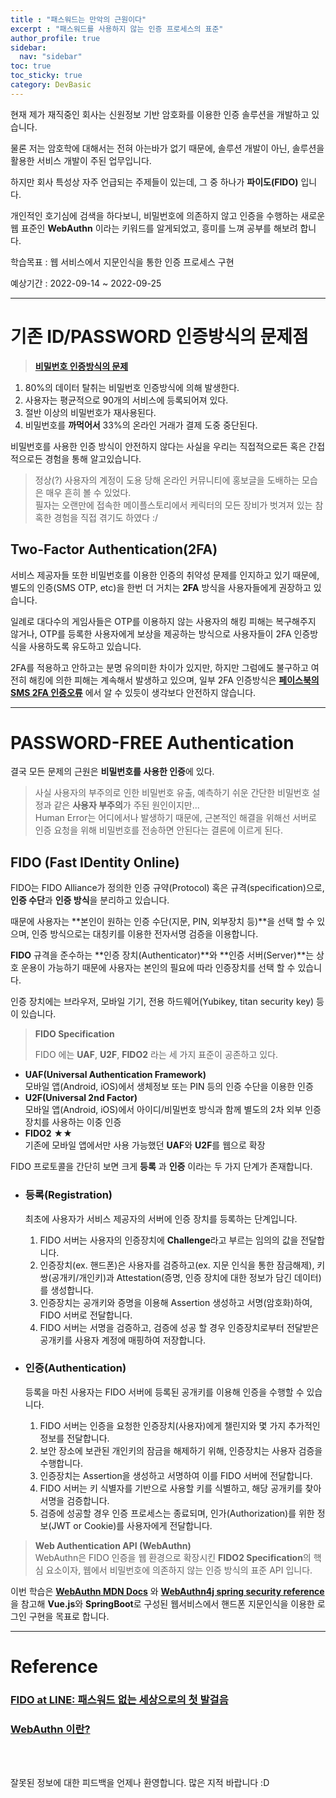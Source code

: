 ```yaml
---
title : "패스워드는 만악의 근원이다"
excerpt : "패스워드를 사용하지 않는 인증 프로세스의 표준"
author_profile: true
sidebar:
  nav: "sidebar"
toc: true
toc_sticky: true
category: DevBasic
---
```

   
현재 제가 재직중인 회사는 신원정보 기반 암호화를 이용한 인증 솔루션을 개발하고 있습니다.  
  
물론 저는 암호학에 대해서는 전혀 아는바가 없기 때문에, 솔루션 개발이 아닌, 솔루션을 활용한 서비스 개발이 주된 업무입니다.  
  
하지만 회사 특성상 자주 언급되는 주제들이 있는데, 그 중 하나가 **파이도(FIDO)** 입니다.   
  
개인적인 호기심에 검색을 하다보니, 비밀번호에 의존하지 않고 인증을 수행하는 새로운 웹 표준인 **WebAuthn** 이라는 키워드를 알게되었고, 흥미를 느껴 공부를 해보려 합니다.    
  
학습목표 : 웹 서비스에서 지문인식을 통한 인증 프로세스 구현   
  
예상기간 : 2022-09-14 ~ 2022-09-25

---
  
# 기존 ID/PASSWORD 인증방식의 문제점
 
> **[비밀번호 인증방식의 문제](https://fidoalliance.org/what-is-fido/)**
  1. 80%의 데이터 탈취는 비밀번호 인증방식에 의해 발생한다.
  2. 사용자는 평균적으로 90개의 서비스에 등록되어져 있다.
  3. 절반 이상의 비밀번호가 재사용된다.
  4. 비밀번호를 **까먹어서** 33%의 온라인 거래가 결제 도중 중단된다.

비밀번호를 사용한 인증 방식이 안전하지 않다는 사실을 우리는 직접적으로든 혹은 간접적으로든 경험을 통해 알고있습니다.  
  
> 정상(?) 사용자의 계정이 도용 당해 온라인 커뮤니티에 홍보글을 도배하는 모습은 매우 흔히 볼 수 있었다.     
> 필자는 오랜만에 접속한 메이플스토리에서 케릭터의 모든 장비가 벗겨져 있는 참혹한 경험을 직접 겪기도 하였다 :/ 
  

## Two-Factor Authentication(2FA)
서비스 제공자들 또한 비밀번호를 이용한 인증의 취약성 문제를 인지하고 있기 때문에, 별도의 인증(SMS OTP, etc)을 한번 더 거치는 **2FA** 방식을 사용자들에게 권장하고 있습니다.  
  
일례로 대다수의 게임사들은 OTP를 이용하지 않는 사용자의 해킹 피해는 복구해주지 않거나, OTP를 등록한 사용자에게 보상을 제공하는 방식으로 사용자들이 2FA 인증방식을 사용하도록 유도하고 있습니다.  
  
2FA를 적용하고 안하고는 분명 유의미한 차이가 있지만, 하지만 그럼에도 불구하고 여전히 해킹에 의한 피해는 계속해서 발생하고 있으며, 일부 2FA 인증방식은 **[페이스북의 SMS 2FA 인증오류](https://www.okta.com/blog/2019/02/phone-numbers-as-identifiers-the-problem-with-sms-based-authentication/)** 에서 알 수 있듯이 
생각보다 안전하지 않습니다.
  
---
  
# **PASSWORD-FREE Authentication**
결국 모든 문제의 근원은 **비밀번호를 사용한 인증**에 있다. 
  
> 사실 사용자의 부주의로 인한 비밀번호 유출, 예측하기 쉬운 간단한 비밀번호 설정과 같은 **사용자 부주의**가 주된 원인이지만...  
> Human Error는 어디에서나 발생하기 때문에, 근본적인 해결을 위해선 서버로 인증 요청을 위해 비밀번호를 전송하면 안된다는 결론에 이르게 된다.   


## **FIDO** (Fast IDentity Online)  
  
FIDO는 FIDO Alliance가 정의한 인증 규약(Protocol) 혹은 규격(specification)으로, **인증 수단**과 **인증 방식**을 분리하고 있습니다.  
  
때문에 사용자는 **본인이 원하는 인증 수단(지문, PIN, 외부장치 등)**을 선택 할 수 있으며, 인증 방식으로는 대칭키를 이용한 전자서명 검증을 이용합니다.    
  
**FIDO** 규격을 준수하는 **인증 장치(Authenticator)**와 **인증 서버(Server)**는 상호 운용이 가능하기 때문에 사용자는 본인의 필요에 따라 인증장치를 선택 할 수 있습니다.
  
인증 장치에는 브라우저, 모바일 기기, 전용 하드웨어(Yubikey, titan security key) 등이 있습니다. 


> **FIDO Specification**   
>     
> FIDO 에는 **UAF**, **U2F**, **FIDO2** 라는 세 가지 표준이 공존하고 있다. 
* **UAF(Universal Authentication Framework)**  
  모바일 앱(Android, iOS)에서 생체정보 또는 PIN 등의 인증 수단을 이용한 인증    
* **U2F(Universal 2nd Factor)**  
  모바일 앱(Android, iOS)에서 아이디/비밀번호 방식과 함께 별도의 2차 외부 인증장치를 사용하는 이중 인증
* **FIDO2** &#9733;&#9733;   
  기존에 모바일 앱에서만 사용 가능했던 **UAF**와 **U2F**를 웹으로 확장


FIDO 프로토콜을 간단히 보면 크게 **등록** 과 **인증** 이라는 두 가지 단계가 존재합니다.
* ### **등록(Registration)**  
  최초에 사용자가 서비스 제공자의 서버에 인증 장치를 등록하는 단계입니다.   
  1. FIDO 서버는 사용자의 인증장치에 **Challenge**라고 부르는 임의의 값을 전달합니다.   
  2. 인증장치(ex. 핸드폰)은 사용자를 검증하고(ex. 지문 인식을 통한 잠금해제), 키 쌍(공개키/개인키)과 Attestation(증명, 인증 장치에 대한 정보가 담긴 데이터)를 생성합니다.      
  3. 인증장치는 공개키와 증명을 이용해 Assertion 생성하고 서명(암호화)하여, FIDO 서버로 전달합니다.  
  4. FIDO 서버는 서명을 검증하고, 검증에 성공 할 경우 인증장치로부터 전달받은 공개키를 사용자 계정에 매핑하여 저장합니다.   
  
* ### **인증(Authentication)**  
  등록을 마친 사용자는 FIDO 서버에 등록된 공개키를 이용해 인증을 수행할 수 있습니다.    
  1. FIDO 서버는 인증을 요청한 인증장치(사용자)에게 챌린지와 몇 가지 추가적인 정보를 전달합니다. 
  2. 보안 장소에 보관된 개인키의 잠금을 해제하기 위해, 인증장치는 사용자 검증을 수행합니다.  
  3. 인증장치는 Assertion을 생성하고 서명하여 이를 FIDO 서버에 전달합니다. 
  4. FIDO 서버는 키 식별자를 기반으로 사용할 키를 식별하고, 해당 공개키를 찾아 서명을 검증합니다.  
  5. 검증에 성공할 경우 인증 프로세스는 종료되며, 인가(Authorization)를 위한 정보(JWT or Cookie)를 사용자에게 전달합니다.  
  
> **Web Authentication API (WebAuthn)**   
WebAuthn은 FIDO 인증을 웹 환경으로 확장시킨 **FIDO2 Specification**의 핵심 요소이자, 웹에서 비밀번호에 의존하지 않는 인증 방식의 표준 API 입니다.  
  
이번 학습은 **[WebAuthn MDN Docs](https://developer.mozilla.org/en-US/docs/Web/API/Web_Authentication_API)** 와 **[WebAuthn4j spring security reference](https://webauthn4j.github.io/webauthn4j-spring-security/en/)** 을 참고해
**Vue.js**와 **SpringBoot**로 구성된 웹서비스에서 핸드폰 지문인식을 이용한 로그인 구현을 목표로 합니다.  
  
---
  
# Reference
### **[FIDO at LINE: 패스워드 없는 세상으로의 첫 발걸음](https://engineering.linecorp.com/ko/blog/fido-at-line/)**  
### **[WebAuthn 이란?](https://odo.jiran.com/jtg/?q=YToxOntzOjEyOiJrZXl3b3JkX3R5cGUiO3M6MzoiYWxsIjt9&bmode=view&idx=9449123&t=board)**  

  
&nbsp;  
&nbsp;  
  
잘못된 정보에 대한 피드백을 언제나 환영합니다. 많은 지적 바랍니다 :D 